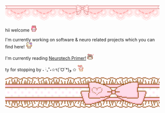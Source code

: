 <p align="left">
  <img src="./img/banner1.gif" width="500">
</p>

hii welcome <img src="./img/welcome.gif" width="20">

I'm currently working on software & neuro related projects
which you can find here! <img src="./img/nodnod.gif" width="20">

I'm currently reading <a href="https://www.goodreads.com/book/show/59784109-the-neurotech-primer">Neurotech Primer!</a> <img src="./img/yeahhh.webp" width="20">

ty for stopping by ˖ ࣪‧₊˚⋆✩٩(ˊᗜˋ*)و ✩ <img src="./img/bye.gif" width="20">

<p align="left">
  <img src="./img/bannerbottom.gif" width="500">
</p>

